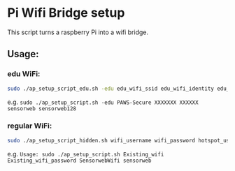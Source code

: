 # Pi Wifi Bridge setup
This script turns a raspberry Pi into a wifi bridge.

## Usage:
### edu WiFi:
```bash
sudo ./ap_setup_script_edu.sh -edu edu_wifi_ssid edu_wifi_identity edu_wifi_password hotspot_username hotspot_password
```
e.g. ```sudo ./ap_setup_script.sh -edu PAWS-Secure XXXXXXX XXXXXX sensorweb sensorweb128```

### regular WiFi:
```bash
sudo ./ap_setup_script_hidden.sh wifi_username wifi_password hotspot_username hotspot_password
```
e.g. ```Usage: sudo ./ap_setup_script.sh Existing_wifi Existing_wifi_password SensorwebWifi sensorweb```